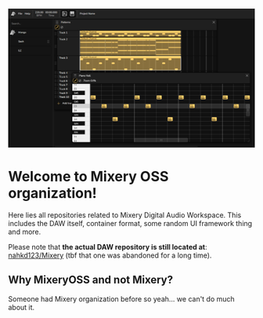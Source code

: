 ![Screenshot of Mixery (in development version)](/img/mixery_development_private_0001.png)

# Welcome to Mixery OSS organization!
Here lies all repositories related to Mixery Digital Audio Workspace. This includes the DAW itself, container format, some random UI framework thing and more.

Please note that **the actual DAW repository is still located at**: [nahkd123/Mixery](https://github.com/nahkd123/Mixery) (tbf that one was abandoned for a long time).

## Why MixeryOSS and not Mixery?
Someone had Mixery organization before so yeah... we can't do much about it.
